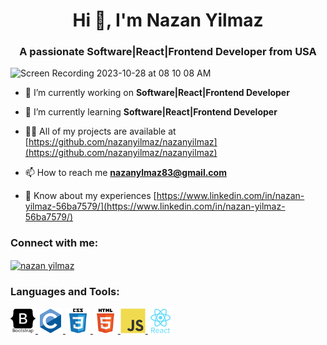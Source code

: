 
<h1 align="center">Hi 👋, I'm Nazan Yilmaz</h1>
<h3 align="center">A passionate Software|React|Frontend Developer from USA</h3>

[
](https://www.linkedin.com/in/nazan-yilmaz-56ba7579/)
![Screen Recording 2023-10-28 at 08 10 08 AM](https://github.com/nazanyilmaz/nazanyilmaz/assets/147782488/30941f3a-4e52-4f32-940c-ff39263df1d6)



- 🔭 I’m currently working on **Software|React|Frontend Developer**

- 🌱 I’m currently learning **Software|React|Frontend Developer**

- 👨‍💻 All of my projects are available at [https://github.com/nazanyilmaz/nazanyilmaz](https://github.com/nazanyilmaz/nazanyilmaz)

- 📫 How to reach me **nazanylmaz83@gmail.com**

- 📄 Know about my experiences [https://www.linkedin.com/in/nazan-yilmaz-56ba7579/](https://www.linkedin.com/in/nazan-yilmaz-56ba7579/)

<h3 align="left">Connect with me:</h3>
<p align="left">
<a href="https://linkedin.com/in/nazan yilmaz" target="blank"><img align="center" src="https://raw.githubusercontent.com/rahuldkjain/github-profile-readme-generator/master/src/images/icons/Social/linked-in-alt.svg" alt="nazan yilmaz" height="30" width="40" /></a>
</p>

[
](https://www.linkedin.com/in/nazan-yilmaz-56ba7579/)
<h3 align="left">Languages and Tools:</h3>
<p align="left"> <a href="https://getbootstrap.com" target="_blank" rel="noreferrer"> <img src="https://raw.githubusercontent.com/devicons/devicon/master/icons/bootstrap/bootstrap-plain-wordmark.svg" alt="bootstrap" width="40" height="40"/> </a> <a href="https://www.cprogramming.com/" target="_blank" rel="noreferrer"> <img src="https://raw.githubusercontent.com/devicons/devicon/master/icons/c/c-original.svg" alt="c" width="40" height="40"/> </a> <a href="https://www.w3schools.com/css/" target="_blank" rel="noreferrer"> <img src="https://raw.githubusercontent.com/devicons/devicon/master/icons/css3/css3-original-wordmark.svg" alt="css3" width="40" height="40"/> </a> <a href="https://www.w3.org/html/" target="_blank" rel="noreferrer"> <img src="https://raw.githubusercontent.com/devicons/devicon/master/icons/html5/html5-original-wordmark.svg" alt="html5" width="40" height="40"/> </a> <a href="https://developer.mozilla.org/en-US/docs/Web/JavaScript" target="_blank" rel="noreferrer"> <img src="https://raw.githubusercontent.com/devicons/devicon/master/icons/javascript/javascript-original.svg" alt="javascript" width="40" height="40"/> </a> <a href="https://reactjs.org/" target="_blank" rel="noreferrer"> <img src="https://raw.githubusercontent.com/devicons/devicon/master/icons/react/react-original-wordmark.svg" alt="react" width="40" height="40"/> </a> </p>
